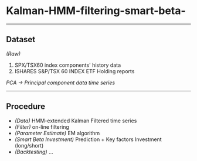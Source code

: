 # Kalman-HMM-filtering-smart-beta-

---
**Dataset** 
---

_(Raw)_

1. SPX/TSX60 index components' history data
2. ISHARES S&P/TSX 60 INDEX ETF Holding reports



_PCA -> Principal component data time series_


---
**Procedure** 
---
- _(Data)_  HMM-extended Kalman Filtered time series  
- _(Filter)_ on-line filtering  
- _(Parameter Estimate)_ EM algorithm  
- _(Smart Beta Investment)_ Prediction + Key factors Investment (long/short)   
- _(Backtesting)_ ... 




